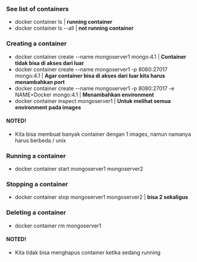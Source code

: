 ### See list of containers

- docker container ls | **running container**
- docker container ls --all | **not running container**

### Creating a container

- docker container create --name mongoserver1 mongo:4.1 | **Container tidak bisa di akses dari luar**
- docker container create --name mongoserver1 -p 8080:27017 mongo:4.1 | **Agar container bisa di akses dari luar kita harus menambahkan port**
- docker container create --name mongoserver1 -p 8080:27017 -e NAME=Docker mongo:4.1 | **Menambahkan environment**
- docker container inspect mongoserver1 | **Untuk melihat semua environment pada images**

#### NOTED!

- Kita bisa membuat banyak container dengan 1 images, namun namanya harus berbeda / unix

### Running a container

- docker container start mongoserver1 mongoserver2

### Stopping a container

- docker container stop mongoserver1 mongoserver2 | **bisa 2 sekaligus**

### Deleting a container

- docker container rm mongoserver1

#### NOTED!

- Kita tidak bisa menghapus container ketika sedang running

